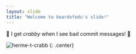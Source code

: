 ```yaml
---
layout: slide
title: "Welcome to beardofedu's slide!"
---
```


:crab: I get _crabby_ when I see bad commit messages! :crab:

![herme-t-crabb](https://octodex.github.com/images/herme-t-crabb.png)
{: .center}
